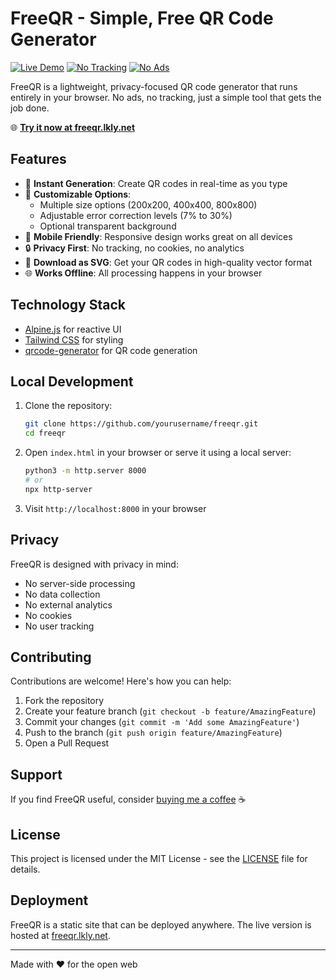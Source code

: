 # FreeQR - Simple, Free QR Code Generator

[![Live Demo](https://img.shields.io/badge/demo-live-green.svg)](https://freeqr.lkly.net)
[![No Tracking](https://img.shields.io/badge/tracking-none-brightgreen.svg)](#privacy)
[![No Ads](https://img.shields.io/badge/ads-none-brightgreen.svg)](#privacy)

FreeQR is a lightweight, privacy-focused QR code generator that runs entirely in your browser. No ads, no tracking, just a simple tool that gets the job done.

🌐 **[Try it now at freeqr.lkly.net](https://freeqr.lkly.net)**

## Features

- 🚀 **Instant Generation**: Create QR codes in real-time as you type
- 🎨 **Customizable Options**:
  - Multiple size options (200x200, 400x400, 800x800)
  - Adjustable error correction levels (7% to 30%)
  - Optional transparent background
- 📱 **Mobile Friendly**: Responsive design works great on all devices
- 🔒 **Privacy First**: No tracking, no cookies, no analytics
- 💾 **Download as SVG**: Get your QR codes in high-quality vector format
- 🌐 **Works Offline**: All processing happens in your browser

## Technology Stack

- [Alpine.js](https://alpinejs.dev/) for reactive UI
- [Tailwind CSS](https://tailwindcss.com/) for styling
- [qrcode-generator](https://github.com/kazuhikoarase/qrcode-generator) for QR code generation

## Local Development

1. Clone the repository:
   ```bash
   git clone https://github.com/yourusername/freeqr.git
   cd freeqr
   ```

2. Open `index.html` in your browser or serve it using a local server:
   ```bash
   python3 -m http.server 8000
   # or
   npx http-server
   ```

3. Visit `http://localhost:8000` in your browser

## Privacy

FreeQR is designed with privacy in mind:
- No server-side processing
- No data collection
- No external analytics
- No cookies
- No user tracking

## Contributing

Contributions are welcome! Here's how you can help:

1. Fork the repository
2. Create your feature branch (`git checkout -b feature/AmazingFeature`)
3. Commit your changes (`git commit -m 'Add some AmazingFeature'`)
4. Push to the branch (`git push origin feature/AmazingFeature`)
5. Open a Pull Request

## Support

If you find FreeQR useful, consider [buying me a coffee](https://buymeacoffee.com/lkly) ☕️

## License

This project is licensed under the MIT License - see the [LICENSE](LICENSE) file for details.

## Deployment

FreeQR is a static site that can be deployed anywhere. The live version is hosted at [freeqr.lkly.net](https://freeqr.lkly.net).

---

Made with ❤️ for the open web